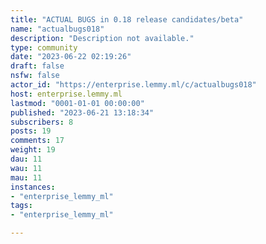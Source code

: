 ```yaml
---
title: "ACTUAL BUGS in 0.18 release candidates/beta" 
name: "actualbugs018"
description: "Description not available."
type: community
date: "2023-06-22 02:19:26"
draft: false
nsfw: false
actor_id: "https://enterprise.lemmy.ml/c/actualbugs018"
host: enterprise.lemmy.ml
lastmod: "0001-01-01 00:00:00"
published: "2023-06-21 13:18:34"
subscribers: 8
posts: 19
comments: 17
weight: 19
dau: 11
wau: 11
mau: 11
instances:
- "enterprise_lemmy_ml"
tags: 
- "enterprise_lemmy_ml"

---
```

